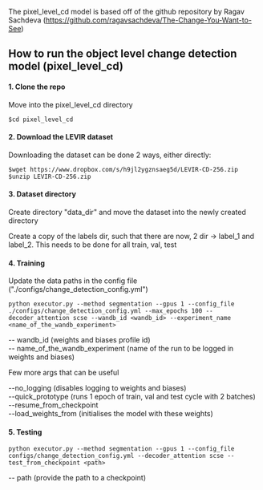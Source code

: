 
The pixel_level_cd model is based off of the github repository by Ragav Sachdeva (https://github.com/ragavsachdeva/The-Change-You-Want-to-See)

## How to run the object level change detection model (pixel_level_cd)
#### 1. Clone the repo

Move into the pixel_level_cd directory
``` 
$cd pixel_level_cd
```
#### 2. Download the LEVIR dataset

Downloading the dataset can be done 2 ways, either directly:
``` 
$wget https://www.dropbox.com/s/h9jl2ygznsaeg5d/LEVIR-CD-256.zip 
$unzip LEVIR-CD-256.zip
```

#### 3. Dataset directory

Create directory "data_dir" and move the dataset into the newly created directory

Create a copy of the labels dir, such that there are now, 2 dir -> label_1 and label_2. This needs to be done for all train, val, test

#### 4. Training

Update the data paths in the config file ("./configs/change_detection_config.yml")

```
python executor.py --method segmentation --gpus 1 --config_file ./configs/change_detection_config.yml --max_epochs 100 --decoder_attention scse --wandb_id <wandb_id> --experiment_name <name_of_the_wandb_experiment>
```

-- wandb_id (weights and biases profile id) <br>
-- name_of_the_wandb_experiment (name of the run to be logged in weights and biases) <br>

Few more args that can be useful

--no_logging (disables logging to weights and biases) <br>
--quick_prototype (runs 1 epoch of train, val and test cycle with 2 batches) <br>
--resume_from_checkpoint <path> <br>
--load_weights_from <path> (initialises the model with these weights) <br>


#### 5. Testing
```
python executor.py --method segmentation --gpus 1 --config_file configs/change_detection_config.yml --decoder_attention scse --test_from_checkpoint <path>
```
-- path (provide the path to a checkpoint)
